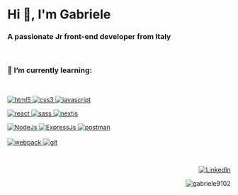 <h1 align="left">Hi 👋, I'm Gabriele</h1>
<h3 align="left">A passionate Jr front-end developer from Italy</h3>

<br>

<h3 align="left">🌱 I’m currently learning:</h3>
<br>
<p align="left">
  <a href="https://www.w3.org/html/" target="_blank" rel="noreferrer"> 
    <img src="https://img.shields.io/badge/html5-%23E34F26.svg?style=for-the-badge&logo=html5&logoColor=white" alt="html5" /> </a> 
   <a href="https://www.w3schools.com/css/" target="_blank" rel="noreferrer"> 
  <img src="https://img.shields.io/badge/css3-%231572B6.svg?style=for-the-badge&logo=css3&logoColor=white" alt="css3"/> </a>
  <a href="https://developer.mozilla.org/en-US/docs/Web/JavaScript" target="_blank" rel="noreferrer"> 
 <img  src="https://img.shields.io/badge/javascript-%23323330.svg?style=for-the-badge&logo=javascript&logoColor=%23F7DF1E" alt="javascript" /> </a> 
  
  <br>
  
  <a href="https://reactjs.org/" target="_blank" rel="noreferrer"> <img src="https://img.shields.io/badge/react-%2320232a.svg?style=for-the-badge&logo=react&logoColor=%2361DAFB" alt="react" /> </a>
    <a href="https://sass-lang.com" target="_blank" rel="noreferrer"> 
    <img src="https://img.shields.io/badge/SASS-hotpink.svg?style=for-the-badge&logo=SASS&logoColor=white" alt="sass" /> </a>
  <a href="https://nextjs.org/" target="_blank" rel="noreferrer"> 
    <img src="https://img.shields.io/badge/Next-black?style=for-the-badge&logo=next.js&logoColor=white" alt="nextjs"/> </a> 

  
</p>

<p align="left"> 
  <a href="https://nodejs.org/it/" target="_blank" rel="noreferrer">
    <img src="https://img.shields.io/badge/node.js-6DA55F?style=for-the-badge&logo=node.js&logoColor=white" alt="NodeJs"/> </a>
   <a href="https://expressjs.com/" target="_blank" rel="noreferrer">
    <img src="https://img.shields.io/badge/express.js-%23404d59.svg?style=for-the-badge&logo=express&logoColor=%2361DAFB" alt="ExpressJs"/> </a>
  <a href="https://postman.com" target="_blank" rel="noreferrer"> 
  <img src="https://img.shields.io/badge/Postman-FF6C37?style=for-the-badge&logo=postman&logoColor=white" alt="postman" /> </a>
  
  <br>
  <br>
  
  <a href="https://webpack.js.org" target="_blank" rel="noreferrer"> 
    <img src="https://img.shields.io/badge/webpack-%238DD6F9.svg?style=for-the-badge&logo=webpack&logoColor=black" alt="webpack" /> </a>
  <a href="https://git-scm.com/" target="_blank" rel="noreferrer"> <img src="https://img.shields.io/badge/git-%23F05033.svg?style=for-the-badge&logo=git&logoColor=white" alt="git" /> </a>  
<!-- <a href="https://redux.js.org" target="_blank" rel="noreferrer"> 
  <img src="https://img.shields.io/badge/redux-%23593d88.svg?style=for-the-badge&logo=redux&logoColor=white" alt="redux" /> </a> -->
  
</p>

<!-- <p><img align="center" src="https://github-readme-stats.vercel.app/api/top-langs?username=gabriele9102&show_icons=true&theme=dark&cache_seconds=1800&locale=en&layout=compact" alt="gabriele9102" /></p> -->

<br>

<!-- <h3>⚡ Other programs: </h3>
<p align="left">
<a href="https://www.photoshop.com/en" target="_blank" rel="noreferrer">
    <img src="https://img.shields.io/badge/adobe%20photoshop-%2331A8FF.svg?style=for-the-badge&logo=adobe%20photoshop&logoColor=white" alt="photoshop" /> </a>
  <a href="https://www.adobe.com/in/products/illustrator.html" target="_blank" rel="noreferrer"> 
    <img src="https://img.shields.io/badge/adobe%20illustrator-%23FF9A00.svg?style=for-the-badge&logo=adobe%20illustrator&logoColor=white" alt="illustrator" /> </a>
  <a href="https://www.adobe.com/in/products/premiere.html" target="_blank" rel="noreferrer"> 
    <img src="https://img.shields.io/badge/Adobe%20Premiere%20Pro-9999FF.svg?style=for-the-badge&logo=Adobe%20Premiere%20Pro&logoColor=white" alt="premiere" /> </a>
</p>

<br> -->


<p align="right">   <a href="https://www.linkedin.com/in/gabriele-chiaramonte-6982a0254/" target="_blank" rel="noreferrer"> 
    <img src="https://img.shields.io/badge/linkedin-%230077B5.svg?style=for-the-badge&logo=linkedin&logoColor=white" alt="LinkedIn" /> </a>
</p>
  
  
<p align="right"> <img src="https://komarev.com/ghpvc/?username=gabriele9102&label=Profile%20views&color=0e75b6&style=flat" alt="gabriele9102" /> </p>
